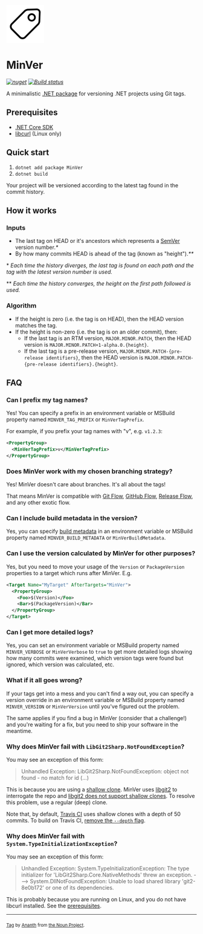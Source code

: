 <img src="assets/min-ver.png" width="100" />

# MinVer

_[![nuget](https://img.shields.io/nuget/v/MinVer.svg?style=flat)](https://www.nuget.org/packages/MinVer)_
_[![Build status](https://ci.appveyor.com/api/projects/status/0ai8j3x4tg6w3ima/branch/master?svg=true)](https://ci.appveyor.com/project/adamralph/min-ver/branch/master)_

A minimalistic [.NET package](https://www.nuget.org/packages/MinVer) for versioning .NET projects using Git tags.

## Prerequisites

- [.NET Core SDK](https://www.microsoft.com/net/download)
- [libcurl](https://curl.haxx.se/libcurl/) (Linux only)

## Quick start

1. `dotnet add package MinVer`
2. `dotnet build`

Your project will be versioned according to the latest tag found in the commit history.

## How it works

### Inputs

- The last tag on HEAD or it's ancestors which represents a [SemVer](https://semver.org) version number._\*_
- By how many commits HEAD is ahead of the tag (known as "height")._\*\*_

\* _Each time the history diverges, the last tag is found on each path and the tag with the latest version number is used._

\*\* _Each time the history converges, the height on the first path followed is used._

### Algorithm

- If the height is zero (i.e. the tag is on HEAD), then the HEAD version matches the tag.
- If the height is non-zero (i.e. the tag is on an older commit), then:
  - If the last tag is an RTM version, `MAJOR.MINOR.PATCH`, then the HEAD version is `MAJOR.MINOR.PATCH+1-alpha.0.{height}`.
  - If the last tag is a pre-release version, `MAJOR.MINOR.PATCH-{pre-release identifiers}`, then the HEAD version is `MAJOR.MINOR.PATCH-{pre-release identifiers}.{height}`.

## FAQ

### Can I prefix my tag names?

Yes! You can specify a prefix in an environment variable or MSBuild property named `MINVER_TAG_PREFIX` or `MinVerTagPrefix`.

For example, if you prefix your tag names with "v", e.g. `v1.2.3`:

```xml
<PropertyGroup>
  <MinVerTagPrefix>v</MinVerTagPrefix>
</PropertyGroup>
```

### Does MinVer work with my chosen branching strategy?

Yes! MinVer doesn't care about branches. It's all about the tags!

That means MinVer is compatible with [Git Flow](https://nvie.com/posts/a-successful-git-branching-model/), [GitHub Flow](https://guides.github.com/introduction/flow/), [Release Flow](https://docs.microsoft.com/en-us/azure/devops/learn/devops-at-microsoft/release-flow), and any other exotic flow.

### Can I include build metadata in the version?

Yes, you can specify [build metadata](https://semver.org/#spec-item-10) in an environment variable or MSBuild property named `MINVER_BUILD_METADATA` or `MinVerBuildMetadata`.

### Can I use the version calculated by MinVer for other purposes?

Yes, but you need to move your usage of the `Version` or `PackageVersion` properties to a target which runs after MinVer. E.g.

```xml
<Target Name="MyTarget" AfterTargets="MinVer">
  <PropertyGroup>
    <Foo>$(Version)</Foo>
    <Bar>$(PackageVersion)</Bar>
  </PropertyGroup>
</Target>
```

### Can I get more detailed logs?

Yes, you can set an environment variable or MSBuild property named `MINVER_VERBOSE` or `MinVerVerbose` to `true` to get more detailed logs showing how many commits were examined, which version tags were found but ignored, which version was calculated, etc.

### What if it all goes wrong?

If your tags get into a mess and you can't find a way out, you can specify a version override in an environment variable or MSBuild property named `MINVER_VERSION` or `MinVerVersion` until you've figured out the problem.

The same applies if you find a bug in MinVer (consider that a challenge!) and you're waiting for a fix, but you need to ship your software in the meantime.

### Why does MinVer fail with `LibGit2Sharp.NotFoundException`?

You may see an exception of this form:

> Unhandled Exception: LibGit2Sharp.NotFoundException: object not found - no match for id (...)

This is because you are using a [shallow clone](https://www.git-scm.com/docs/git-clone#git-clone---depthltdepthgt). MinVer uses [libgit2](https://github.com/libgit2/libgit2) to interrogate the repo and [libgit2 does not support shallow clones](https://github.com/libgit2/libgit2/issues/3058). To resolve this problem, use a regular (deep) clone.

Note that, by default, [Travis CI](https://travis-ci.org/) uses shallow clones with a depth of 50 commits. To build on Travis CI, [remove the `--depth` flag](https://docs.travis-ci.com/user/customizing-the-build#git-clone-depth).

### Why does MinVer fail with `System.TypeInitializationException`?

You may see an exception of this form:

> Unhandled Exception: System.TypeInitializationException: The type initializer for 'LibGit2Sharp.Core.NativeMethods' threw an exception. ---> System.DllNotFoundException: Unable to load shared library 'git2-8e0b172' or one of its dependencies.

This is probably because you are running on Linux, and you do not have libcurl installed. See the [prerequisites](#prerequisites).

---

<sub>[Tag](https://thenounproject.com/term/tag/938952) by [Ananth](https://thenounproject.com/ananthshas/) from [the Noun Project](https://thenounproject.com/).</sub>
